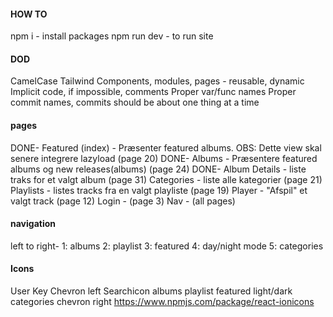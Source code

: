#### HOW TO

npm i - install packages
npm run dev - to run site

#### DOD

CamelCase
Tailwind
Components, modules, pages - reusable, dynamic
Implicit code, if impossible, comments
Proper var/func names
Proper commit names, commits should be about one thing at a time

#### pages

DONE- Featured (index) - Præsenter featured albums. OBS: Dette view skal senere integrere lazyload (page 20)
DONE- Albums - Præsentere featured albums og new releases(albums) (page 24)
DONE- Album Details - liste traks for et valgt album (page 31)
Categories - liste alle kategorier (page 21)
Playlists - listes tracks fra en valgt playliste (page 19)
Player - "Afspil" et valgt track (page 12)
Login - (page 3)
Nav - (all pages)

#### navigation

left to right-
1: albums
2: playlist
3: featured
4: day/night mode
5: categories

#### Icons

User <ion-icon name="chevron-forward-outline"></ion-icon>
Key <ion-icon name="key-outline"></ion-icon>
Chevron left <ion-icon name="chevron-back-outline"></ion-icon>
Searchicon <ion-icon name="key-outline"></ion-icon>
albums <ion-icon name="disc-outline"></ion-icon>
playlist <ion-icon name="disc-outline"></ion-icon>
featured <ion-icon name="disc-outline"></ion-icon>
light/dark <ion-icon name="disc-outline"></ion-icon>
categories <ion-icon name="list-outline"></ion-icon>
chevron right <ion-icon name="chevron-forward-outline"></ion-icon>
https://www.npmjs.com/package/react-ionicons
